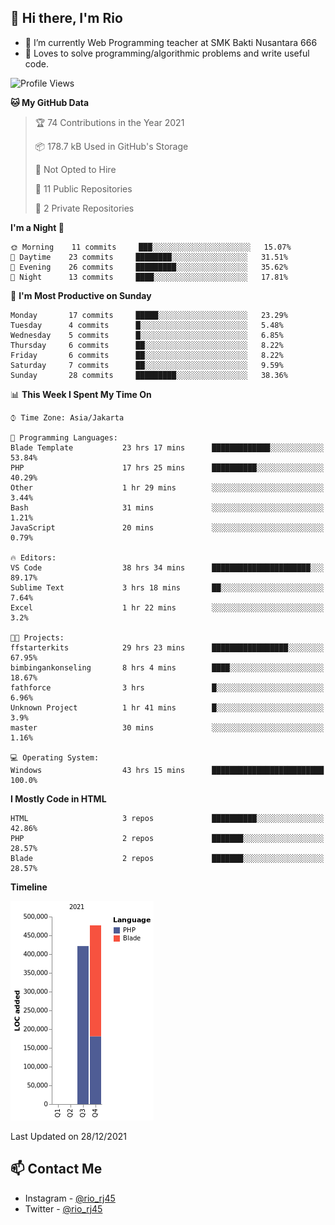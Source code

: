 ## 👋 Hi there, I'm Rio 

-  🔭 I’m currently Web Programming teacher at SMK Bakti Nusantara 666
-  💬 Loves to solve programming/algorithmic problems and write useful code.

<!--START_SECTION:waka-->
![Profile Views](http://img.shields.io/badge/Profile%20Views-2-blue)

**🐱 My GitHub Data** 

> 🏆 74 Contributions in the Year 2021
 > 
> 📦 178.7 kB Used in GitHub's Storage 
 > 
> 🚫 Not Opted to Hire
 > 
> 📜 11 Public Repositories 
 > 
> 🔑 2 Private Repositories  
 > 
**I'm a Night 🦉** 

```text
🌞 Morning    11 commits     ███░░░░░░░░░░░░░░░░░░░░░░   15.07% 
🌆 Daytime    23 commits     ████████░░░░░░░░░░░░░░░░░   31.51% 
🌃 Evening    26 commits     █████████░░░░░░░░░░░░░░░░   35.62% 
🌙 Night      13 commits     ████░░░░░░░░░░░░░░░░░░░░░   17.81%

```
📅 **I'm Most Productive on Sunday** 

```text
Monday       17 commits     █████░░░░░░░░░░░░░░░░░░░░   23.29% 
Tuesday      4 commits      █░░░░░░░░░░░░░░░░░░░░░░░░   5.48% 
Wednesday    5 commits      █░░░░░░░░░░░░░░░░░░░░░░░░   6.85% 
Thursday     6 commits      ██░░░░░░░░░░░░░░░░░░░░░░░   8.22% 
Friday       6 commits      ██░░░░░░░░░░░░░░░░░░░░░░░   8.22% 
Saturday     7 commits      ██░░░░░░░░░░░░░░░░░░░░░░░   9.59% 
Sunday       28 commits     █████████░░░░░░░░░░░░░░░░   38.36%

```


📊 **This Week I Spent My Time On** 

```text
⌚︎ Time Zone: Asia/Jakarta

💬 Programming Languages: 
Blade Template           23 hrs 17 mins      █████████████░░░░░░░░░░░░   53.84% 
PHP                      17 hrs 25 mins      ██████████░░░░░░░░░░░░░░░   40.29% 
Other                    1 hr 29 mins        ░░░░░░░░░░░░░░░░░░░░░░░░░   3.44% 
Bash                     31 mins             ░░░░░░░░░░░░░░░░░░░░░░░░░   1.21% 
JavaScript               20 mins             ░░░░░░░░░░░░░░░░░░░░░░░░░   0.79%

🔥 Editors: 
VS Code                  38 hrs 34 mins      ██████████████████████░░░   89.17% 
Sublime Text             3 hrs 18 mins       ██░░░░░░░░░░░░░░░░░░░░░░░   7.64% 
Excel                    1 hr 22 mins        ░░░░░░░░░░░░░░░░░░░░░░░░░   3.2%

🐱‍💻 Projects: 
ffstarterkits            29 hrs 23 mins      █████████████████░░░░░░░░   67.95% 
bimbingankonseling       8 hrs 4 mins        ████░░░░░░░░░░░░░░░░░░░░░   18.67% 
fathforce                3 hrs               █░░░░░░░░░░░░░░░░░░░░░░░░   6.96% 
Unknown Project          1 hr 41 mins        █░░░░░░░░░░░░░░░░░░░░░░░░   3.9% 
master                   30 mins             ░░░░░░░░░░░░░░░░░░░░░░░░░   1.16%

💻 Operating System: 
Windows                  43 hrs 15 mins      █████████████████████████   100.0%

```

**I Mostly Code in HTML** 

```text
HTML                     3 repos             ██████████░░░░░░░░░░░░░░░   42.86% 
PHP                      2 repos             ███████░░░░░░░░░░░░░░░░░░   28.57% 
Blade                    2 repos             ███████░░░░░░░░░░░░░░░░░░   28.57%

```


**Timeline**

![Chart not found](https://raw.githubusercontent.com/neushepa/neushepa/main/charts/bar_graph.png) 


 Last Updated on 28/12/2021
<!--END_SECTION:waka-->

## 📫 Contact Me
- Instagram - [@rio_rj45](https://www.instagram.com/rio_rj45/)
- Twitter - [@rio_rj45](https://twitter.com/rio_rj45)
